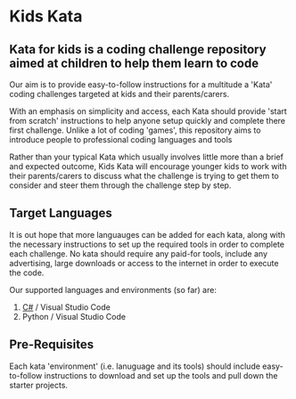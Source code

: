# Kids Kata

## Kata for kids is a coding challenge repository aimed at children to help them learn to code

Our aim is to provide easy-to-follow instructions for a multitude a 'Kata' coding challenges targeted at kids and their parents/carers.

With an emphasis on simplicity and access, each Kata should provide 'start from scratch' instructions to help anyone setup quickly and complete there first challenge. Unlike a lot of coding 'games', this repository aims to introduce people to professional coding languages and tools

Rather than your typical Kata which usually involves little more than a brief and expected outcome, Kids Kata will encourage younger kids to work with their parents/carers to discuss what the challenge is trying to get them to consider and steer them through the challenge step by step.

## Target Languages

It is out hope that more languauges can be added for each kata, along with the necessary instructions to set up the required tools in order to complete each challenge. No kata should require any paid-for tools, include any advertising, large downloads or access to the internet in order to execute the code.

Our supported languages and environments (so far) are:

1. [C#](~/agiletea/kidskata-csharp) / Visual Studio Code
2. Python / Visual Studio Code

## Pre-Requisites

Each kata 'environment' (i.e. lanuguage and its tools) should include easy-to-follow instructions to download and set up the tools and pull down the starter projects.


